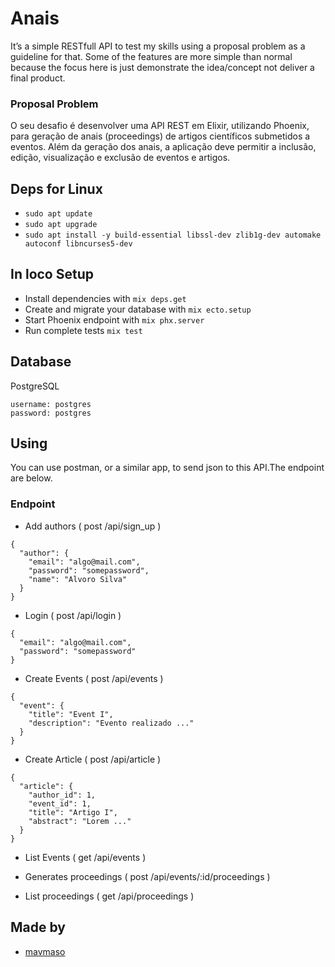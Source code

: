 # Anais

It’s a simple RESTfull API to test my skills using a proposal problem as a guideline for that. Some of the features are more simple than normal because the focus here is
just demonstrate the idea/concept not deliver a final product.

### Proposal Problem

  O seu desafio é desenvolver uma API REST em Elixir, utilizando Phoenix, para geração de anais (proceedings) de artigos científicos submetidos a eventos. Além da geração dos anais, a aplicação deve permitir a inclusão, edição, visualização e exclusão de eventos e artigos.

## Deps for Linux

- `sudo apt update`
- `sudo apt upgrade`
- `sudo apt install -y build-essential libssl-dev zlib1g-dev automake autoconf libncurses5-dev`

## In loco Setup

- Install dependencies with `mix deps.get`
- Create and migrate your database with `mix ecto.setup`
- Start Phoenix endpoint with `mix phx.server`
- Run complete tests `mix test`

## Database
  PostgreSQL
  ```
  username: postgres
  password: postgres
  ```

## Using

 You can use postman, or a similar app, to send json to this API.The endpoint are below.


### Endpoint

 - Add authors ( post /api/sign_up )
  ```
  {
    "author": {
      "email": "algo@mail.com",
      "password": "somepassword",
      "name": "Alvoro Silva"
    }
  }
  ```

 - Login ( post /api/login )
  ```
  {
    "email": "algo@mail.com",
    "password": "somepassword"
  }
  ```

 - Create Events ( post /api/events )
  ```
  {
    "event": {
      "title": "Event I",
      "description": "Evento realizado ..."
    }
  }
  ```

 - Create Article ( post /api/article )
  ```
  {
    "article": {
      "author_id": 1,
      "event_id": 1,
      "title": "Artigo I",
      "abstract": "Lorem ..."
    }
  }
  ```

 - List Events ( get /api/events )

 - Generates proceedings ( post /api/events/:id/proceedings )

 - List proceedings ( get /api/proceedings )


## Made by

 - [mavmaso](https://github.com/mavmaso)
